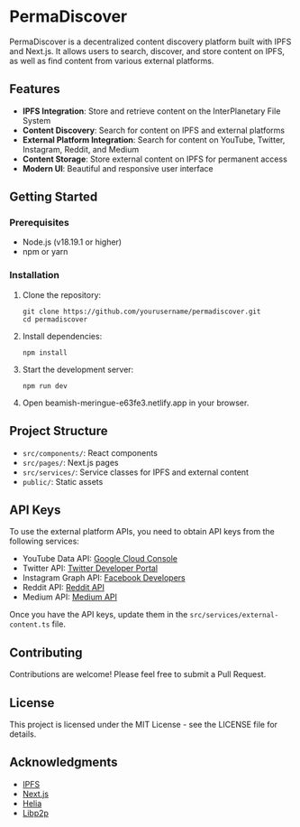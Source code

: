# PermaDiscover

PermaDiscover is a decentralized content discovery platform built with IPFS and Next.js. It allows users to search, discover, and store content on IPFS, as well as find content from various external platforms.

## Features

- **IPFS Integration**: Store and retrieve content on the InterPlanetary File System
- **Content Discovery**: Search for content on IPFS and external platforms
- **External Platform Integration**: Search for content on YouTube, Twitter, Instagram, Reddit, and Medium
- **Content Storage**: Store external content on IPFS for permanent access
- **Modern UI**: Beautiful and responsive user interface

## Getting Started

### Prerequisites

- Node.js (v18.19.1 or higher)
- npm or yarn

### Installation

1. Clone the repository:
   ```
   git clone https://github.com/yourusername/permadiscover.git
   cd permadiscover
   ```

2. Install dependencies:
   ```
   npm install
   ```

3. Start the development server:
   ```
   npm run dev
   ```

4. Open beamish-meringue-e63fe3.netlify.app in your browser.

## Project Structure

- `src/components/`: React components
- `src/pages/`: Next.js pages
- `src/services/`: Service classes for IPFS and external content
- `public/`: Static assets

## API Keys

To use the external platform APIs, you need to obtain API keys from the following services:

- YouTube Data API: [Google Cloud Console](https://console.cloud.google.com/)
- Twitter API: [Twitter Developer Portal](https://developer.twitter.com/)
- Instagram Graph API: [Facebook Developers](https://developers.facebook.com/)
- Reddit API: [Reddit API](https://www.reddit.com/dev/api/)
- Medium API: [Medium API](https://medium.com/developers)

Once you have the API keys, update them in the `src/services/external-content.ts` file.

## Contributing

Contributions are welcome! Please feel free to submit a Pull Request.

## License

This project is licensed under the MIT License - see the LICENSE file for details.

## Acknowledgments

- [IPFS](https://ipfs.io/)
- [Next.js](https://nextjs.org/)
- [Helia](https://github.com/ipfs/helia)
- [Libp2p](https://libp2p.io/)
